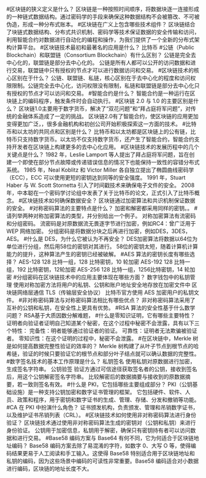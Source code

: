 #区块链的狭义定义是什么？
区块链是一种按照时间顺序，将数据块逐一连接形成的一种链式数据结构。通过密码学的手段来确保这种数据结构不会被篡改、不可被伪造，形成一种分布式账本。
#区块链在广义上包含哪些技术组件？
区块链结合了块链式数据结构、分布式共识机制、密码学等技术保证数据的安全传输和访问，利用智能合约对数据进行自动化的编程和操作，为我们提供了一个全新的分布式架构计算平台。
#区块链技术最初和最著名的应用是什么？
比特币
#公链（Public Blockchain）和联盟链（Consortium Blockchain）有什么区别？
公链是完全去中心化的，联盟链是部分去中心化的。
公链是所有人都可以公开的访问数据和进行交易，联盟链中只有授权的节点才可以进行数据访问和交易。
#区块链技术的核心区别在于什么？
公链、联盟链、私链，核心区别在于去中心化的程度和访问权限限制。公链完全去中心化，访问权限没有限制，私链和联盟链是部分去中心化只有授权的节点才可以访问和交易。
#智能合约是什么？
智能合约是一种运行在区块链上的编码程序，触发条件时会自动执行。
#区块链 2.0 与 1.0 的主要区别是什么？
区块链1.0主要用于数字货币，解决了“双花问题”和“拜占庭将军问题”，对传统的金融体系造成了一定的挑战。
区块链2.0有了智能合约，使区块链的应用更加变得更加广泛，，很多金融机构和初创公司开始积极探索这一方面的技术。
#比特币和以太坊的共同点和区别是什么？
比特币和以太坊都是区块链上的公有链，比特币只支持数字货币。以太坊不仅支持数字货币，还产生了智能合约，智能合约支持开发者在区块链上构建更多的去中心化应用。
#区块链技术的发展历程中的几个关键点是什么？
1982 年，Leslie Lamport 等人提出了拜占庭将军问题，旨在创建一个即使在部分节点故障或传递错误信息的情况下也能保持一致性的容错分布式系统。
1985 年，Neal Koblitz 和 Victor Miller 各自独立提出了椭圆曲线密码学（ECC），ECC 可以使用更短的密钥达到同等的安全强度。
1991 年，Stuart Haber 与 W. Scott Stornetta 引入了时间戳技术来确保电子文件的安全。
2008 年，中本聪在一个密码学讨论组中发表了关于比特币的论文，正式引入了比特币概念。
#区块链技术如何确保数据安全？
区块链通过加密算法和共识机制保证数据的安全。
#对称密码算法的主要特点是什么？
加密和解密都采用同样的密钥。。
#请列举两种对称加密算法的类型，并分别给出一个例子。
对称加密算法有流密码和分组密码。
流密码是对原数据流无畏逐字节进行加密，例如RC4：曾广泛用于 WEP 网络加密。
分组密码是将数据分块之后再进行加密，例如DES，3DES，AES。
#什么是 DES，为什么它被认为不再安全？
DES加密算法将数据以64位为单位进行分组，然后用58位的密钥对其进行。
58位的密钥太短，随着计算机计算能力的提升，这种算法产生的密钥已经被破解。
#AES 算法的密钥长度有哪些选择？
        AES-128
                128 比特一组，128 比特密钥，10 轮加密
        AES-192
                128 比特一组，192 比特密钥，12轮加密
        AES-256
                128 比特一组，1256比特密钥，14 轮加密
#分组密码在区块链技术中的应用主要体现在哪些方面？
数字钱包中的私钥管理
        使用对称加密方法将用户的私钥、公钥和账户地址安全地存放在加密文件中
区块链网络层通信
        TLS（传输层安全协议）
比特币官方使用 AES 加密用户的私钥文件。
#非对称密码算法与对称密码算法相比有哪些优点？
非对称密码算法采用了互补的公钥和私钥，在安全性上更具有优势。
#RSA 算法的安全性基于什么数学问题？
 RSA基于大质因数分解难题，
#什么是零知识证明，它有哪些主要特性？
证明者向验证者证明自己知道某个秘密，在这个过程中秘密不会泄露，具有以下三个特性：
完备性：明者能够通过验证者的验证。
可靠性：证明者无法欺骗被验证者。
零知识性：在这个证明的过程中，秘密不会泄露。
#在区块链中，Merkle 树是如何提高数据完整性验证的效率的？
Merkle 树构建了从叶子节点到根节点的哈希链，验证的时候只要验证它的根节点和部分叶子结点就可以确认数据的完整性。
#数字签名技术的基本工作原理是什么？
私钥签名
        使用私钥对原数据进行加密，生成签名字符串。
公钥验签
        验证方通过可信途径获取签名者的公钥，接收到签名后，用这个公钥解密签名字符串。
        比较解密后的数据摘要与接收到的原数据摘要，若一致则签名有效。
#什么是 PKI，它包括哪些主要组成部分？
PKI（公钥基础设施）是一种支持公钥加密和数字证书管理的框架。
它包括硬件、软件、人员、政策和程序，用于密钥和数字证书的生成、管理、存储、分发和撤销等功能。
#CA 在 PKI 中扮演什么角色？
证书颁发机构，负责颁发、管理和吊销数字证书，以及维护证书吊销列表（CRL）。
#区块链技术如何使用非对称密码算法进行身份验证？
区块链技术通过使用非对称密码算法生成的密钥对（公钥和私钥）来进行身份验证。
公钥用于加密信息，私钥用于解密，确保只有密钥持有者可以访问数据和进行交易。
#Base58 编码方案与 Base64 有何不同，它为何适合于区块链地址编码？
Base58 编码方案去除了易混淆的字符，如数字 0、大写 O 等，使得编码结果更易于人工阅读和手工输入。这使得 Base58 特别适合用于区块链地址和私钥的编码，因为这些场景中编码的可读性非常重要。Base58 编码适合对小数据进行编码，区块链的地址长度不大。